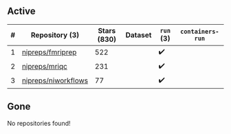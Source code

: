 ## Active
| # | Repository (3) | Stars (830) | Dataset | `run` (3) | `containers-run` |
| --- | --- | --- | --- | --- | --- |
| 1 | [nipreps/fmriprep](https://github.com/nipreps/fmriprep) | 522 |  | :heavy_check_mark: |  |
| 2 | [nipreps/mriqc](https://github.com/nipreps/mriqc) | 231 |  | :heavy_check_mark: |  |
| 3 | [nipreps/niworkflows](https://github.com/nipreps/niworkflows) | 77 |  | :heavy_check_mark: |  |

## Gone
No repositories found!
